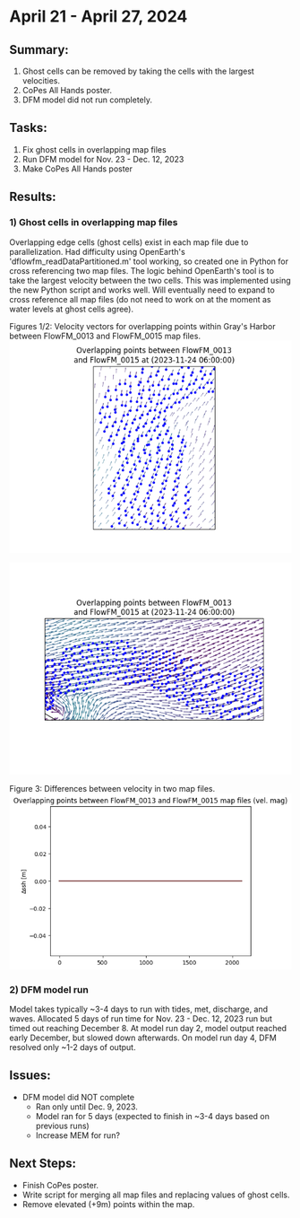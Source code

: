 # April 21 - April 27, 2024

## Summary:
1) Ghost cells can be removed by taking the cells with the largest velocities.
2) CoPes All Hands poster.
3) DFM model did not run completely.

## Tasks:
1) Fix ghost cells in overlapping map files
2) Run DFM model for Nov. 23 - Dec. 12, 2023
3) Make CoPes All Hands poster

## Results:
### 1) Ghost cells in overlapping map files

Overlapping edge cells (ghost cells) exist in each map file due to parallelization. Had difficulty using OpenEarth's 'dflowfm_readDataPartitioned.m' tool working, so created one in Python for cross referencing two map files. The logic behind OpenEarth's tool is to take the largest velocity between the two cells. This was implemented using the new Python script and works well. Will eventually need to expand to cross reference all map files (do not need to work on at the moment as water levels at ghost cells agree).

Figures 1/2: Velocity vectors for overlapping points within Gray's Harbor between FlowFM_0013 and FlowFM_0015 map files.
![Overlapping points01](../Figures/043024meeting/OverlappingVel_matched01.png)

![Overlapping points02](../Figures/043024meeting/OverlappingVel_matched02.png)

Figure 3: Differences between velocity in two map files.
![Overlapping differences plot](../Figures/043024meeting/OverlappingVel_differences.png)

### 2) DFM model run
Model takes typically ~3-4 days to run with tides, met, discharge, and waves. Allocated 5 days of run time for Nov. 23 - Dec. 12, 2023 run but timed out reaching December 8. At model run day 2, model output reached early December, but slowed down afterwards. On model run day 4, DFM resolved only ~1-2 days of output.

## Issues:
- DFM model did NOT complete
  - Ran only until Dec. 9, 2023.
  - Model ran for 5 days (expected to finish in ~3-4 days based on previous runs)
  - Increase MEM for run?

## Next Steps:
- Finish CoPes poster.
- Write script for merging all map files and replacing values of ghost cells.
- Remove elevated (+9m) points within the map.
